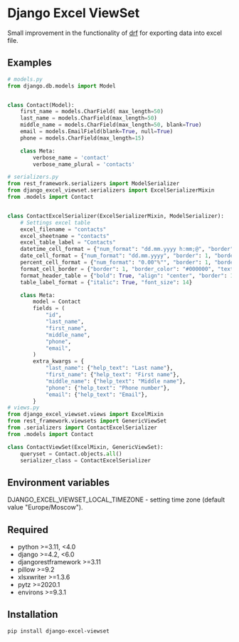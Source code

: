# Django Excel ViewSet

Small improvement in the functionality of [drf](https://github.com/encode/django-rest-framework) for exporting data into excel file.

## Examples

```python
# models.py
from django.db.models import Model


class Contact(Model):
    first_name = models.CharField( max_length=50)
    last_name = models.CharField(max_length=50)
    middle_name = models.CharField(max_length=50, blank=True)
    email = models.EmailField(blank=True, null=True)
    phone = models.CharField(max_length=15)

    class Meta:
        verbose_name = 'contact'
        verbose_name_plural = 'contacts'

# serializers.py
from rest_framework.serializers import ModelSerializer
from django_excel_viewset.serializers import ExcelSerializerMixin
from .models import Contact


class ContactExcelSerializer(ExcelSerializerMixin, ModelSerializer):
    # Settings excel table
    excel_filename = "contacts"
    excel_sheetname = "contacts"
    excel_table_label = "Contacts"
    datetime_cell_format = {"num_format": "dd.mm.yyyy h:mm;@", "border": 1, "border_color": "#000000"}
    date_cell_format = {"num_format": "dd.mm.yyyy", "border": 1, "border_color": "#000000"}
    percent_cell_format = {"num_format": "0.00"%"", "border": 1, "border_color": "#000000"}
    format_cell_border = {"border": 1, "border_color": "#000000", "text_wrap": True}
    format_header_table = {"bold": True, "align": "center", "border": 1, "border_color": "#000000", "text_wrap": True}
    table_label_format = {"italic": True, "font_size": 14}

    class Meta:
        model = Contact
        fields = (
            "id",
            "last_name",
            "first_name",
            "middle_name",
            "phone",
            "email",
        )
        extra_kwargs = {
            "last_name": {"help_text": "Last name"},
            "first_name": {"help_text": "First name"},
            "middle_name": {"help_text": "Middle name"},
            "phone": {"help_text": "Phone number"},
            "email": {"help_text": "Email"},
        }
# views.py
from django_excel_viewset.views import ExcelMixin
from rest_framework.viewsets import GenericViewSet
from .serializers import ContactExcelSerializer
from .models import Contact

class ContactViewSet(ExcelMixin, GenericViewSet):
    queryset = Contact.objects.all()
    serializer_class = ContactExcelSerializer

```

## Environment variables

DJANGO_EXCEL_VIEWSET_LOCAL_TIMEZONE - setting time zone (default value "Europe/Moscow").

## Required
- python >=3.11, <4.0
- django >=4.2, <6.0
- djangorestframework >=3.11
- pillow >=9.2
- xlsxwriter >=1.3.6
- pytz >=2020.1
- environs >=9.3.1

## Installation
```pip install django-excel-viewset```
